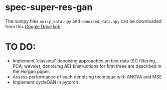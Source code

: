# spec-super-res-gan

The numpy files `noisy_data.npy` and `denoised_data.npy` can be downloaded from this [Google Drive link](https://drive.google.com/drive/folders/1owS0jEbU93z9XDw_owVr5Fti1AVfQzL0?usp=sharing).

# TO DO:
- Implement 'classical' denoising approaches on test data (SG filtering, PCA, wavelet, denoising AE) (instructions for first three are described in the Horgan paper. 
- Assess performance of each denoising technique with ANOVA and MSE
- Implement cycleGAN in pytorch
